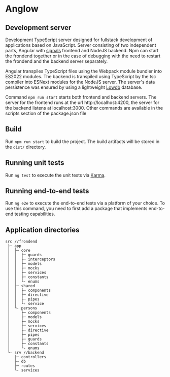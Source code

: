 # Anglow

## Development server
Development TypeScript server designed for fullstack development of applications based on JavaScript. Server consisting of two independent parts, Angular with  [signals](https://angular.io/guide/signals#angular-signals) frontend and NodeJS backend. Npm can start the frondend together or in the case of debugging with the need to restart the frondend and the backend server separately.

Angular transpiles TypeScript files using the Webpack module bundler into ES2022 modules. The backend is transpiled using TypeScript by the tsc compiler into ESNext modules for the NodeJS server. The server's data persistence was ensured by using a lightweight [Lowdb](https://github.com/typicode/lowdb) database.

Command `npm run start` starts both frontend and backend servers. The server for the frontend runs at the url http://localhost:4200, the server for the backend listens at localhost:3000. Other commands are available in the scripts section of the package.json file


## Build

Run `npm run start` to build the project. The build artifacts will be stored in the `dist/` directory.

## Running unit tests

Run `ng test` to execute the unit tests via [Karma](https://karma-runner.github.io).

## Running end-to-end tests

Run `ng e2e` to execute the end-to-end tests via a platform of your choice. To use this command, you need to first add a package that implements end-to-end testing capabilities.

## Application directories
```
src //frondend
 ├─ app 
 │  ├─ core 
 │  │  ├─ guards
 │  │  ├─ interceptors
 │  │  ├─ models
 │  │  ├─ mocks
 │  │  ├─ services
 │  │  ├─ constants
 │  │  └- enums
 │  ├─ shared 
 │  │  ├─ components
 │  │  ├─ directive
 │  │  ├─ pipes
 │  │  └- service
 │  └- persons 
 │     ├─ components
 │     ├─ models
 │     ├─ mocks
 │     ├─ services
 │     ├─ directive
 │     ├─ pipes
 │     ├─ guards
 │     ├─ constants
 │     └- enums
 └- srv //backend
    ├─ controllers 
    ├─ db 
    ├─ routes 
    └- services 

```
